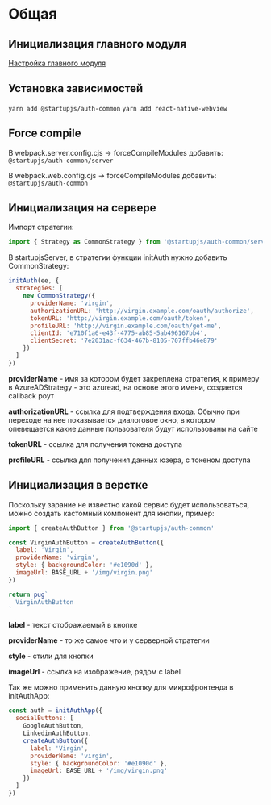 # Общая

## Инициализация главного модуля
[Настройка главного модуля](/docs/auth/main)

## Установка зависимостей
`yarn add @startupjs/auth-common`
`yarn add react-native-webview`

## Force compile
В webpack.server.config.cjs -> forceCompileModules добавить:
`@startupjs/auth-common/server`

В webpack.web.config.cjs -> forceCompileModules добавить:
`@startupjs/auth-common`

## Инициализация на сервере
Импорт стратегии:
```js
import { Strategy as CommonStrategy } from '@startupjs/auth-common/server'
```

В startupjsServer, в стратегии функции initAuth нужно добавить CommonStrategy:
```js
initAuth(ee, {
  strategies: [
    new CommonStrategy({
      providerName: 'virgin',
      authorizationURL: 'http://virgin.example.com/oauth/authorize',
      tokenURL: 'http://virgin.example.com/oauth/token',
      profileURL: 'http://virgin.example.com/oauth/get-me',
      clientId: 'e710f1a6-e43f-4775-ab85-5ab496167bb4',
      clientSecret: '7e2031ac-f634-467b-8105-707ffb46e879'
    })
  ]
})
```
**providerName** - имя за котором будет закреплена стратегия, к примеру в AzureADStrategy - это azuread, на основе этого имени, создается callback роут

**authorizationURL** - ссылка для подтверждения входа. Обычно при переходе на нее показывается диалоговое окно, в котором опевещается какие данные пользователя будут использованы на сайте

**tokenURL** - ссылка для получения токена доступа

**profileURL** - ссылка для получения данных юзера, с токеном доступа

## Инициализация в верстке
Поскольку зарание не известно какой сервис будет использоваться, можно создать кастомный компонент для кнопки, пример:

```js
import { createAuthButton } from '@startupjs/auth-common'
```

```jsx
const VirginAuthButton = createAuthButton({
  label: 'Virgin',
  providerName: 'virgin',
  style: { backgroundColor: '#e1090d' },
  imageUrl: BASE_URL + '/img/virgin.png'
})

return pug`
  VirginAuthButton
`
```
**label** - текст отображаемый в кнопке

**providerName** - то же самое что и у серверной стратегии

**style** - стили для кнопки

**imageUrl** - ссылка на изображение, рядом с label

Так же можно применить данную кнопку для микрофронтенда в initAuthApp:
```js
const auth = initAuthApp({
  socialButtons: [
    GoogleAuthButton,
    LinkedinAuthButton,
    createAuthButton({
      label: 'Virgin',
      providerName: 'virgin',
      style: { backgroundColor: '#e1090d' },
      imageUrl: BASE_URL + '/img/virgin.png'
    })
  ]
})
```
